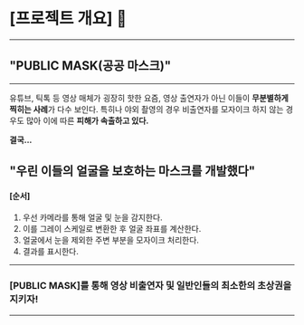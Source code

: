 # [프로젝트 개요] 👋

---
## "PUBLIC MASK(공공 마스크)"
---




 유튜브, 틱톡 등 영상 매체가 굉장히 핫한 요즘, 영상 출연자가 아닌 이들이 **무분별하게 찍히는 사례**가 다수 보인다.
 특히나 야외 촬영의 경우 비출연자를 모자이크 하지 않는 경우도 많아 이에 따른 **피해가 속출하고 있다.**

 **결국...**




## "우린 이들의 얼굴을 보호하는 마스크를 개발했다"



#### [순서]
1. 우선 카메라를 통해 얼굴 및 눈을 감지한다.
2. 이를 그레이 스케일로 변환한 후 얼굴 좌표를 계산한다.
3. 얼굴에서 눈을 제외한 주변 부분을 모자이크 처리한다.
4. 결과를 표시한다.
---




   ### [PUBLIC MASK]를 통해 영상 비출연자 및 일반인들의 최소한의 초상권을 지키자!

   ---
